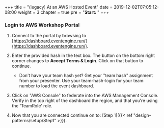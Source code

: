 +++
title = "(legacy) At an AWS Hosted Event"
date = 2019-12-02T07:05:12-08:00
weight = 3
chapter = true
pre = "<b>Start: </b>"
+++


### Login to AWS Workshop Portal


1. Connect to the portal by browsing to [https://dashboard.eventengine.run/](https://dashboard.eventengine.run/).

1. Enter the provided hash in the text box. The button on the bottom right corner changes to **Accept Terms & Login**. Click on that button to continue.
    * Don't have your team hash yet? Get your "team hash" assignment from your presenter. Use your team-hash-login for your team number to load the event dashboard.

1. Click on "AWS Console" to federate into the AWS Management Console. Verify in the top right of the dashboard the region, and that you're using the 'TeamRole' role.

1. Now that you are connected continue on to: [Step 1]({{< ref "design-patterns/setup/Step1" >}}).
